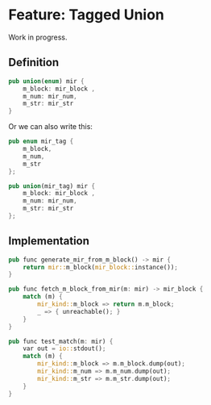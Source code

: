 # Feature: Tagged Union

Work in progress.

## Definition

```rust
pub union(enum) mir {
    m_block: mir_block ,
    m_num: mir_num,
    m_str: mir_str
}
```

Or we can also write this:

```rust
pub enum mir_tag {
    m_block,
    m_num,
    m_str
};

pub union(mir_tag) mir {
    m_block: mir_block ,
    m_num: mir_num,
    m_str: mir_str
};
```

## Implementation

```rust
pub func generate_mir_from_m_block() -> mir {
    return mir::m_block(mir_block::instance());
}

pub func fetch_m_block_from_mir(m: mir) -> mir_block {
    match (m) {
        mir_kind::m_block => return m.m_block;
        _ => { unreachable(); }
    }
}

pub func test_match(m: mir) {
    var out = io::stdout();
    match (m) {
        mir_kind::m_block => m.m_block.dump(out);
        mir_kind::m_num => m.m_num.dump(out);
        mir_kind::m_str => m.m_str.dump(out);
    }
}
```
